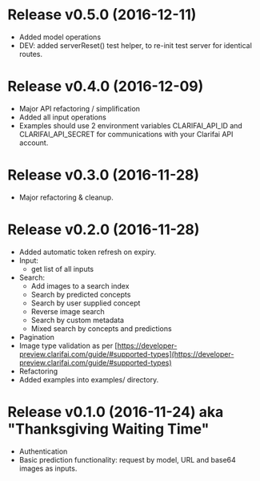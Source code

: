 Release v0.5.0 (2016-12-11)
===

- Added model operations
- DEV: added serverReset() test helper, to re-init test server for identical routes.


Release v0.4.0 (2016-12-09)
===
* Major API refactoring / simplification 
* Added all input operations
* Examples should use 2 environment variables CLARIFAI_API_ID and CLARIFAI_API_SECRET for communications with your Clarifai API account.


Release v0.3.0 (2016-11-28)
===
* Major refactoring & cleanup.


Release v0.2.0 (2016-11-28)
===
* Added automatic token refresh on expiry.
* Input: 
    - get list of all inputs
* Search: 
    - Add images to a search index
    - Search by predicted concepts
    - Search by user supplied concept
    - Reverse image search
    - Search by custom metadata
    - Mixed search by concepts and predictions
* Pagination
* Image type validation as per [https://developer-preview.clarifai.com/guide/#supported-types](https://developer-preview.clarifai.com/guide/#supported-types)
* Refactoring
* Added examples into examples/ directory.


Release v0.1.0 (2016-11-24) aka "Thanksgiving Waiting Time"
===
* Authentication
* Basic prediction functionality: request by model, URL and base64 images as inputs. 
